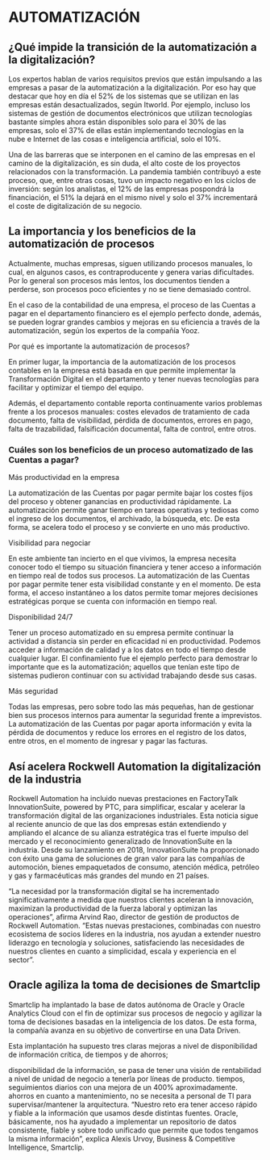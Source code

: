 # AUTOMATIZACIÓN

## ¿Qué impide la transición de la automatización a la digitalización?

Los expertos hablan de varios requisitos previos que están impulsando a las empresas a pasar de la automatización a la digitalización. Por eso hay que destacar que hoy en día el 52% de los sistemas que se utilizan en las empresas están desactualizados, según Itworld. Por ejemplo, incluso los sistemas de gestión de documentos electrónicos que utilizan tecnologías bastante simples ahora están disponibles solo para el 30% de las empresas, solo el 37% de ellas están implementando tecnologías en la nube e Internet de las cosas e inteligencia artificial, solo el 10%.

Una de las barreras que se interponen en el camino de las empresas en el camino de la digitalización, es sin duda, el alto coste de los proyectos relacionados con la transformación. La pandemia también contribuyó a este proceso, que, entre otras cosas, tuvo un impacto negativo en los ciclos de inversión: según los analistas, el 12% de las empresas pospondrá la financiación, el 51% la dejará en el mismo nivel y solo el 37% incrementará el coste de digitalización de su negocio.


## La importancia y los beneficios de la automatización de procesos

Actualmente, muchas empresas, siguen utilizando procesos manuales, lo cual, en algunos casos, es contraproducente y genera varias dificultades. Por lo general son procesos más lentos, los documentos tienden a perderse, son procesos poco eficientes y no se tiene demasiado control.

En el caso de la contabilidad de una empresa, el proceso de las Cuentas a pagar en el departamento financiero es el ejemplo perfecto donde, además, se pueden lograr grandes cambios y mejoras en su eficiencia a través de la automatización, según los expertos de la compañía Yooz.

Por qué es importante la automatización de procesos?

En primer lugar, la importancia de la automatización de los procesos contables en la empresa está basada en que permite implementar la Transformación Digital en el departamento y tener nuevas tecnologías para facilitar y optimizar el tiempo del equipo.

Además, el departamento contable reporta continuamente varios problemas frente a los procesos manuales: costes elevados de tratamiento de cada documento, falta de visibilidad, pérdida de documentos, errores en pago, falta de trazabilidad, falsificación documental, falta de control, entre otros.

### Cuáles son los beneficios de un proceso automatizado de las Cuentas a pagar?

Más productividad en la empresa

La automatización de las Cuentas por pagar permite bajar los costes fijos del proceso y obtener ganancias en productividad rápidamente. La automatización permite ganar tiempo en tareas operativas y tediosas como el ingreso de los documentos, el archivado, la búsqueda, etc. De esta forma, se acelera todo el proceso y se convierte en uno más productivo.

Visibilidad para negociar

En este ambiente tan incierto en el que vivimos, la empresa necesita conocer todo el tiempo su situación financiera y tener acceso a información en tiempo real de todos sus procesos. La automatización de las Cuentas por pagar permite tener esta visibilidad constante y en el momento. De esta forma, el acceso instantáneo a los datos permite tomar mejores decisiones estratégicas porque se cuenta con información en tiempo real.

Disponibilidad 24/7

Tener un proceso automatizado en su empresa permite continuar la actividad a distancia sin perder en eficacidad ni en productividad. Podemos acceder a información de calidad y a los datos en todo el tiempo desde cualquier lugar. El confinamiento fue el ejemplo perfecto para demostrar lo importante que es la automatización; aquellos que tenían este tipo de sistemas pudieron continuar con su actividad trabajando desde sus casas.

Más seguridad

Todas las empresas, pero sobre todo las más pequeñas, han de gestionar bien sus procesos internos para aumentar la seguridad frente a imprevistos. La automatización de las Cuentas por pagar aporta información y evita la pérdida de documentos y reduce los errores en el registro de los datos, entre otros, en el momento de ingresar y pagar las facturas.

## Así acelera Rockwell Automation la digitalización de la industria

Rockwell Automation ha incluido nuevas prestaciones en FactoryTalk InnovationSuite, powered by PTC, para simplificar, escalar y acelerar la transformación digital de las organizaciones industriales. Esta noticia sigue al reciente anuncio de que las dos empresas están extendiendo y ampliando el alcance de su alianza estratégica tras el fuerte impulso del mercado y el reconocimiento generalizado de InnovationSuite en la industria. Desde su lanzamiento en 2018, InnovationSuite ha proporcionado con éxito una gama de soluciones de gran valor para las compañías de automoción, bienes empaquetados de consumo, atención médica, petróleo y gas y farmacéuticas más grandes del mundo en 21 países.

“La necesidad por la transformación digital se ha incrementado significativamente a medida que nuestros clientes aceleran la innovación, maximizan la productividad de la fuerza laboral y optimizan las operaciones”, afirma Arvind Rao, director de gestión de productos de Rockwell Automation. “Estas nuevas prestaciones, combinadas con nuestro ecosistema de socios líderes en la industria, nos ayudan a extender nuestro liderazgo en tecnología y soluciones, satisfaciendo las necesidades de nuestros clientes en cuanto a simplicidad, escala y experiencia en el sector”.

## Oracle agiliza la toma de decisiones de Smartclip

Smartclip ha implantado la base de datos autónoma de Oracle y Oracle Analytics Cloud con el fin de optimizar sus procesos de negocio y agilizar la toma de decisiones basadas en la inteligencia de los datos. De esta forma, la compañía avanza en su objetivo de convertirse en una Data Driven.

Esta implantación ha supuesto tres claras mejoras a nivel de disponibilidad de información crítica, de tiempos y de ahorros; 

disponibilidad de la información, se pasa de tener una visión de rentabilidad a nivel de unidad de negocio a tenerla por líneas de producto.
tiempos, seguimientos diarios con una mejora de un 400% aproximadamente. 
ahorros en cuanto a mantenimiento, no se necesita a personal de TI para supervisar/mantener la arquitectura.
“Nuestro reto era tener acceso rápido y fiable a la información que usamos desde distintas fuentes. Oracle, básicamente, nos ha ayudado a implementar un repositorio de datos consistente, fiable y sobre todo unificado que permite que todos tengamos la misma información”, explica Alexis Urvoy, Business & Competitive Intelligence, Smartclip.